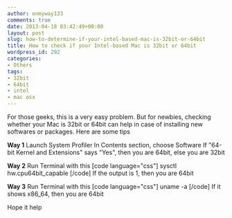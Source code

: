 ```yaml
---
author: onmyway133
comments: true
date: 2013-04-18 03:42:49+00:00
layout: post
slug: how-to-determine-if-your-intel-based-mac-is-32bit-or-64bit
title: How to check if your Intel-based Mac is 32bit or 64bit
wordpress_id: 292
categories:
- Others
tags:
- 32bit
- 64bit
- intel
- mac osx
---
```


For those geeks, this is a very easy problem. But for newbies, checking whether your Mac is 32bit or 64bit can help in case of installing new softwares or packages. Here are some tips

**Way 1**
Launch System Profiler
In Contents section, choose Software
If "64-bit Kernel and Extensions" says "Yes", then you are 64bit, else you are 32bit

**Way 2**
Run Terminal with this
[code language="css"]
sysctl hw.cpu64bit_capable
[/code]
If the output is 1, then you are 64bit

**Way 3**
Run Terminal with this 
[code language="css"]
uname -a
[/code]
If it shows x86_64, then you are 64bit

Hope it help

